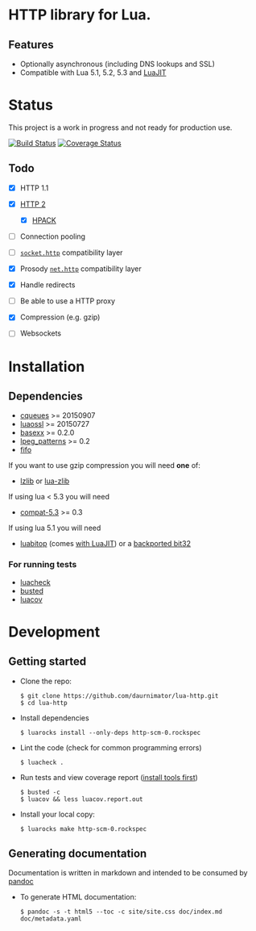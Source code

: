 # HTTP library for Lua.

## Features

  - Optionally asynchronous (including DNS lookups and SSL)
  - Compatible with Lua 5.1, 5.2, 5.3 and [LuaJIT](http://luajit.org/)


# Status

This project is a work in progress and not ready for production use.

[![Build Status](https://travis-ci.org/daurnimator/lua-http.svg)](https://travis-ci.org/daurnimator/lua-http)
[![Coverage Status](https://coveralls.io/repos/daurnimator/lua-http/badge.svg?branch=master&service=github)](https://coveralls.io/github/daurnimator/lua-http?branch=master)

## Todo

  - [x] HTTP 1.1
  - [x] [HTTP 2](https://http2.github.io/http2-spec/)
	  - [x] [HPACK](https://http2.github.io/http2-spec/compression.html)
  - [ ] Connection pooling
  - [ ] [`socket.http`](http://w3.impa.br/~diego/software/luasocket/http.html) compatibility layer
  - [x] Prosody [`net.http`](https://prosody.im/doc/developers/net/http) compatibility layer
  - [x] Handle redirects
  - [ ] Be able to use a HTTP proxy
  - [x] Compression (e.g. gzip)
  - [ ] Websockets


# Installation

## Dependencies

  - [cqueues](http://25thandclement.com/~william/projects/cqueues.html) >= 20150907
  - [luaossl](http://25thandclement.com/~william/projects/luaossl.html) >= 20150727
  - [basexx](https://github.com/aiq/basexx/) >= 0.2.0
  - [lpeg_patterns](https://github.com/daurnimator/lpeg_patterns) >= 0.2
  - [fifo](https://github.com/daurnimator/fifo.lua)

If you want to use gzip compression you will need **one** of:

  - [lzlib](https://github.com/LuaDist/lzlib) or [lua-zlib](https://github.com/brimworks/lua-zlib)

If using lua < 5.3 you will need

  - [compat-5.3](https://github.com/keplerproject/lua-compat-5.3) >= 0.3

If using lua 5.1 you will need

  - [luabitop](http://bitop.luajit.org/) (comes [with LuaJIT](http://luajit.org/extensions.html)) or a [backported bit32](https://luarocks.org/modules/siffiejoe/bit32)

### For running tests

  - [luacheck](https://github.com/mpeterv/luacheck)
  - [busted](http://olivinelabs.com/busted/)
  - [luacov](https://keplerproject.github.io/luacov/)


# Development

## Getting started

  - Clone the repo:
    ```
    $ git clone https://github.com/daurnimator/lua-http.git
    $ cd lua-http
    ```

  - Install dependencies
    ```
    $ luarocks install --only-deps http-scm-0.rockspec
    ```

  - Lint the code (check for common programming errors)
    ```
    $ luacheck .
    ```

  - Run tests and view coverage report ([install tools first](#for-running-tests))
    ```
    $ busted -c
    $ luacov && less luacov.report.out
    ```

  - Install your local copy:
    ```
    $ luarocks make http-scm-0.rockspec
    ```

## Generating documentation

Documentation is written in markdown and intended to be consumed by [pandoc](http://pandoc.org/)

  - To generate HTML documentation:
    ```
    $ pandoc -s -t html5 --toc -c site/site.css doc/index.md doc/metadata.yaml
    ```
